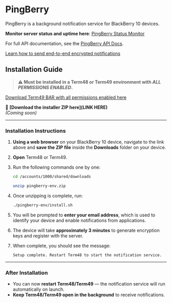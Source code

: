 # PingBerry
PingBerry is a background notification service for BlackBerry 10 devices.

**Monitor server status and uptime here**: [PingBerry Status Monitor](https://status.pingberry.xyz)

For full API documentation, see the [PingBerry API Docs](docs/api-docs.md).

[Learn how to send end-to-end encrypted notifications](docs/self-encrypted-notifications.md)

## Installation Guide

> **⚠️ Must be installed in a Term48 or Term49 environment with _ALL PERMISSIONS ENABLED_.**

[Download Term49 BAR with all permissions enabled here](https://github.com/BerryFarm/Term49/releases/download/0.4.1.8/Term49-0.4.1.8.bar)

🔗 **[Download the installer ZIP here](LINK HERE)**  
*(Coming soon)*

---

### Installation Instructions

1. **Using a web browser** on your BlackBerry 10 device, navigate to the link above and **save the ZIP file** inside the **Downloads** folder on your device.

2. **Open** Term48 or Term49.

3. Run the following commands one by one:

    ```sh
    cd /accounts/1000/shared/downloads

    unzip pingberry-env.zip
    ```

4. Once unzipping is complete, run:

    ```sh
    ./pingberry-env/install.sh
    ```

5. You will be prompted to **enter your email address**, which is used to identify your device and enable notifications from applications.

6. The device will take **approximately 3 minutes** to generate encryption keys and register with the server.

7. When complete, you should see the message:

    ```
    Setup complete. Restart Term48 to start the notification service.
    ```

---

### After Installation

- You can now **restart Term48/Term49** — the notification service will run automatically on launch.
- **Keep Term48/Term49 open in the background** to receive notifications.
